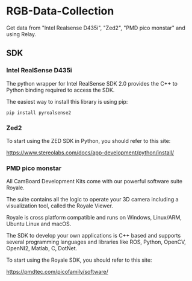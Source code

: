 # RGB-Data-Collection
Get data from "Intel Realsense D435i", "Zed2", "PMD pico monstar" and using Relay.

## SDK

### Intel RealSense D435i

The python wrapper for Intel RealSense SDK 2.0 provides the C++ to Python binding required to access the SDK.

The easiest way to install this library is using pip:
```
pip install pyrealsense2
```

### Zed2

To start using the ZED SDK in Python, you should refer to this site:

https://www.stereolabs.com/docs/app-development/python/install/


### PMD pico monstar

All CamBoard Development Kits come with our powerful software suite Royale. 

The suite contains all the logic to operate your 3D camera including a visualization tool, called the Royale Viewer. 

Royale is cross platform compatible and runs on Windows, Linux/ARM, Ubuntu Linux and macOS. 

The SDK to develop your own applications is C++ based and supports several programming languages and libraries like ROS, Python, OpenCV, OpenNI2, Matlab, C, DotNet.

To start using the Royale SDK, you should refer to this site:

https://pmdtec.com/picofamily/software/
